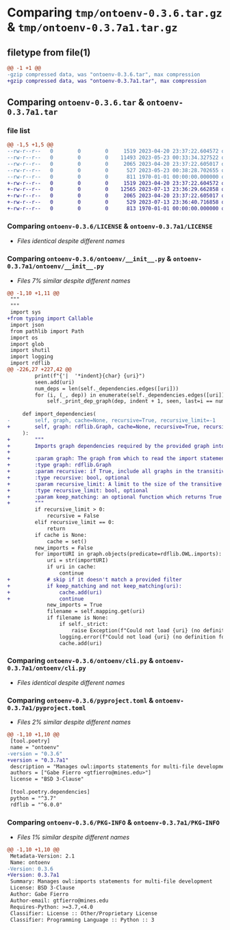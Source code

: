 # Comparing `tmp/ontoenv-0.3.6.tar.gz` & `tmp/ontoenv-0.3.7a1.tar.gz`

## filetype from file(1)

```diff
@@ -1 +1 @@
-gzip compressed data, was "ontoenv-0.3.6.tar", max compression
+gzip compressed data, was "ontoenv-0.3.7a1.tar", max compression
```

## Comparing `ontoenv-0.3.6.tar` & `ontoenv-0.3.7a1.tar`

### file list

```diff
@@ -1,5 +1,5 @@
--rw-r--r--   0        0        0     1519 2023-04-20 23:37:22.604572 ontoenv-0.3.6/LICENSE
--rw-r--r--   0        0        0    11493 2023-05-23 00:33:34.327522 ontoenv-0.3.6/ontoenv/__init__.py
--rw-r--r--   0        0        0     2065 2023-04-20 23:37:22.605017 ontoenv-0.3.6/ontoenv/cli.py
--rw-r--r--   0        0        0      527 2023-05-23 00:38:28.702655 ontoenv-0.3.6/pyproject.toml
--rw-r--r--   0        0        0      811 1970-01-01 00:00:00.000000 ontoenv-0.3.6/PKG-INFO
+-rw-r--r--   0        0        0     1519 2023-04-20 23:37:22.604572 ontoenv-0.3.7a1/LICENSE
+-rw-r--r--   0        0        0    12565 2023-07-13 23:36:29.662858 ontoenv-0.3.7a1/ontoenv/__init__.py
+-rw-r--r--   0        0        0     2065 2023-04-20 23:37:22.605017 ontoenv-0.3.7a1/ontoenv/cli.py
+-rw-r--r--   0        0        0      529 2023-07-13 23:36:40.716858 ontoenv-0.3.7a1/pyproject.toml
+-rw-r--r--   0        0        0      813 1970-01-01 00:00:00.000000 ontoenv-0.3.7a1/PKG-INFO
```

### Comparing `ontoenv-0.3.6/LICENSE` & `ontoenv-0.3.7a1/LICENSE`

 * *Files identical despite different names*

### Comparing `ontoenv-0.3.6/ontoenv/__init__.py` & `ontoenv-0.3.7a1/ontoenv/__init__.py`

 * *Files 7% similar despite different names*

```diff
@@ -1,10 +1,11 @@
 """
 """
 import sys
+from typing import Callable
 import json
 from pathlib import Path
 import os
 import glob
 import shutil
 import logging
 import rdflib
@@ -226,27 +227,42 @@
         print(f"{'|  '*indent}{char} {uri}")
         seen.add(uri)
         num_deps = len(self._dependencies.edges([uri]))
         for (i, (_, dep)) in enumerate(self._dependencies.edges([uri])):
             self._print_dep_graph(dep, indent + 1, seen, last=i == num_deps - 1)
 
     def import_dependencies(
-        self, graph, cache=None, recursive=True, recursive_limit=-1
+        self, graph: rdflib.Graph, cache=None, recursive=True, recursive_limit=-1, keep_matching: Optional[Callable[[rdflib.term.Node], bool]]=None
     ):
+        """
+        Imports graph dependencies required by the provided graph into that graph object
+
+        :param graph: The graph from which to read the import statements, and the graph in which the graphs are deposited
+        :type graph: rdflib.Graph
+        :param recursive: if True, include all graphs in the transitive closure of `owl:imports`, defaults to True
+        :type recursive: bool, optional
+        :param recursive_limit: A limit to the size of the transitive closure resolved when `recursive` is True; for example, if recursive_limit = 1, then only the immediate dependencies of the graph are included
+        :type recursive_limit: bool, optional
+        :param keep_matching: an optional function which returns True for ontologies which should be imported
+        """
         if recursive_limit > 0:
             recursive = False
         elif recursive_limit == 0:
             return
         if cache is None:
             cache = set()
         new_imports = False
         for importURI in graph.objects(predicate=rdflib.OWL.imports):
             uri = str(importURI)
             if uri in cache:
                 continue
+            # skip if it doesn't match a provided filter
+            if keep_matching and not keep_matching(uri):
+                cache.add(uri)
+                continue
             new_imports = True
             filename = self.mapping.get(uri)
             if filename is None:
                 if self._strict:
                     raise Exception(f"Could not load {uri} (no definition found)")
                 logging.error(f"Could not load {uri} (no definition found)")
                 cache.add(uri)
```

### Comparing `ontoenv-0.3.6/ontoenv/cli.py` & `ontoenv-0.3.7a1/ontoenv/cli.py`

 * *Files identical despite different names*

### Comparing `ontoenv-0.3.6/pyproject.toml` & `ontoenv-0.3.7a1/pyproject.toml`

 * *Files 2% similar despite different names*

```diff
@@ -1,10 +1,10 @@
 [tool.poetry]
 name = "ontoenv"
-version = "0.3.6"
+version = "0.3.7a1"
 description = "Manages owl:imports statements for multi-file development"
 authors = ["Gabe Fierro <gtfierro@mines.edu>"]
 license = "BSD 3-Clause"
 
 [tool.poetry.dependencies]
 python = "^3.7"
 rdflib = "^6.0.0"
```

### Comparing `ontoenv-0.3.6/PKG-INFO` & `ontoenv-0.3.7a1/PKG-INFO`

 * *Files 1% similar despite different names*

```diff
@@ -1,10 +1,10 @@
 Metadata-Version: 2.1
 Name: ontoenv
-Version: 0.3.6
+Version: 0.3.7a1
 Summary: Manages owl:imports statements for multi-file development
 License: BSD 3-Clause
 Author: Gabe Fierro
 Author-email: gtfierro@mines.edu
 Requires-Python: >=3.7,<4.0
 Classifier: License :: Other/Proprietary License
 Classifier: Programming Language :: Python :: 3
```

